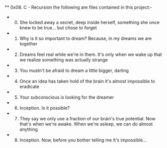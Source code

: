 ** 0x08. C - Recursion
the following are files contained in this project:-
* 0. She locked away a secret, deep inside herself, something she once knew to be true... but chose to forget
* 1. Why is it so important to dream? Because, in my dreams we are together
* 2. Dreams feel real while we're in them. It's only when we wake up that we realize something was actually strange
* 3. You mustn't be afraid to dream a little bigger, darling
* 4. Once an idea has taken hold of the brain it's almost impossible to eradicate
* 5. Your subconscious is looking for the dreamer
* 6. Inception. Is it possible?
* 7. They say we only use a fraction of our brain's true potential. Now that's when we're awake. When we're asleep, we can do almost anything
* 8. Inception. Now, before you bother telling me it's impossible...
